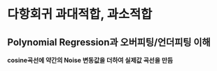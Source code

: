 # 다항회귀 과대적합, 과소적합

## Polynomial Regression과 오버피팅/언더피팅 이해

**cosine곡선에 약간의 Noise 변동값을 더하여 실제값 곡선을 만듬**

